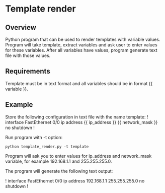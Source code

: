 # Template render

## Overview

Python program that can be used to render templates with variable values. Program will take template, extract variables and ask user to enter values for these variables. After all variables have values, program generate text file with those values.

## Requirements

Template must be in text format and all variables should be in format {{ variable }}.

## Example

Store the following configuration in text file with the name template:
!
interface FastEthernet 0/0
 ip address {{ ip_address }} {{ network_mask }}
 no shutdown
! 


Run program with -t option:

`python template_render.py -t template`


Program will ask you to enter values for ip_address and network_mask variable, for example 192.168.1.1 and 255.255.255.0.

The program will generate the following text output:

!
interface FastEthernet 0/0
 ip address 192.168.1.1 255.255.255.0
 no shutdown
!

